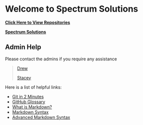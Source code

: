 # Welcome to Spectrum Solutions
**[Click Here to View Repositories](https://github.com/orgs/spectrum-solutions/repositories)**

**[Spectrum Solutions](https://spectrumsolution.com)**

## Admin Help
Please contact the admins if you require any assistance
> [Drew](mailto:drew@spectrumsolution.com)
> 
> [Stacey](mailto:staceycastaneda@spectrumsolution.com)

Here is a list of helpful links:
- [Git in 2 Minutes](https://www.youtube.com/watch?v=2ReR1YJrNOM)
- [GitHub Glossary](https://docs.github.com/en/get-started/quickstart/github-glossary)
- [What is Markdown?](https://youtu.be/f49LJV1i-_w)
- [Markdown Syntax](https://www.markdownguide.org/basic-syntax/)
- [Advanced Markdown Syntax](https://www.markdownguide.org/extended-syntax/)
